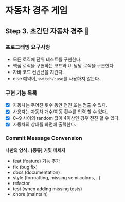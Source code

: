 # 자동차 경주 게임
  
## Step 3. 초간단 자동차 경주 :car:
### 프로그래밍 요구사항 
* 모든 로직에 단위 테스트를 구현한다.
* 핵심 로직을 구현하는 코드와 UI 담당 로직을 구분한다.
* 자바 코드 컨벤션을 지킨다.
* else 예약어, `switch/case`를 사용하지 않는다.
  
### 구현 기능 목록
- [x] 자동차는 주어진 횟수 동안 전진 또는 멈출 수 있다.
- [x] 사용자는 자동차 개수/이동 횟수를 입력 할 수 있다.
- [x] 0~9 사이의 random 값이 4이상인 경우 전진 할 수 있다.
- [x] 자동차의 상태를 화면에 출력한다.

### Commit Message Convension 
**나만의 양식 : [종류] 커밋 메세지**
* feat (feature) 기능 추가
* fix (bug fix)
* docs (documentation)
* style (formatting, missing semi colons, ..)
* refactor
* test (when adding missing tests)
* chore (maintain)